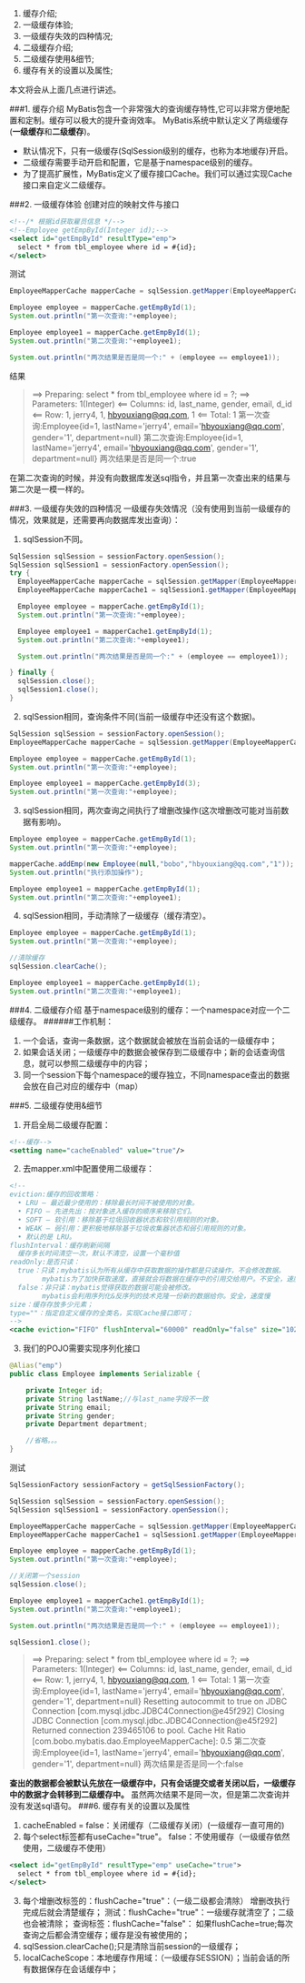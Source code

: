 1.  缓存介绍;
2.  一级缓存体验;
3.  一级缓存失效的四种情况;
4.  二级缓存介绍;
5.  二级缓存使用&细节;
6.  缓存有关的设置以及属性;

本文将会从上面几点进行讲述。

###1.  缓存介绍
MyBatis包含一个非常强大的查询缓存特性,它可以非常方便地配置和定制。缓存可以极大的提升查询效率。
MyBatis系统中默认定义了两级缓存 (**一级缓存**和**二级缓存**)。
-  默认情况下，只有一级缓存(SqlSession级别的缓存，也称为本地缓存)开启。
-  二级缓存需要手动开启和配置，它是基于namespace级别的缓存。
-  为了提高扩展性，MyBatis定义了缓存接口Cache。我们可以通过实现Cache接口来自定义二级缓存。

###2.  一级缓存体验
创建对应的映射文件与接口
```xml
<!--/* 根据id获取雇员信息 */-->
<!--Employee getEmpById(Integer id);-->
<select id="getEmpById" resultType="emp">
  select * from tbl_employee where id = #{id};
</select>
```
测试
```java
EmployeeMapperCache mapperCache = sqlSession.getMapper(EmployeeMapperCache.class);

Employee employee = mapperCache.getEmpById(1);
System.out.println("第一次查询:"+employee);

Employee employee1 = mapperCache.getEmpById(1);
System.out.println("第二次查询:"+employee1);

System.out.println("两次结果是否是同一个:" + (employee == employee1));
```
结果
>==>  Preparing: select * from tbl_employee where id = ?; 
>==> Parameters: 1(Integer)
><==    Columns: id, last_name, gender, email, d_id
><==        Row: 1, jerry4, 1, hbyouxiang@qq.com, 1
><==      Total: 1
>第一次查询:Employee{id=1, lastName='jerry4', email='hbyouxiang@qq.com', gender='1', department=null}
>第二次查询:Employee{id=1, lastName='jerry4', email='hbyouxiang@qq.com', gender='1', department=null}
>两次结果是否是同一个:true

在第二次查询的时候，并没有向数据库发送sql指令，并且第一次查出来的结果与第二次是一模一样的。

###3.  一级缓存失效的四种情况
一级缓存失效情况（没有使用到当前一级缓存的情况，效果就是，还需要再向数据库发出查询）：
1.  sqlSession不同。
```java
SqlSession sqlSession = sessionFactory.openSession();
SqlSession sqlSession1 = sessionFactory.openSession();
try {
  EmployeeMapperCache mapperCache = sqlSession.getMapper(EmployeeMapperCache.class);
  EmployeeMapperCache mapperCache1 = sqlSession1.getMapper(EmployeeMapperCache.class);

  Employee employee = mapperCache.getEmpById(1);
  System.out.println("第一次查询:"+employee);

  Employee employee1 = mapperCache1.getEmpById(1);
  System.out.println("第二次查询:"+employee1);

  System.out.println("两次结果是否是同一个:" + (employee == employee1));

} finally {
  sqlSession.close();
  sqlSession1.close();
}
```
2.  sqlSession相同，查询条件不同(当前一级缓存中还没有这个数据)。
```java
SqlSession sqlSession = sessionFactory.openSession();
EmployeeMapperCache mapperCache = sqlSession.getMapper(EmployeeMapperCache.class);

Employee employee = mapperCache.getEmpById(1);
System.out.println("第一次查询:"+employee);

Employee employee1 = mapperCache.getEmpById(3);
System.out.println("第一次查询:"+employee);
```
3.  sqlSession相同，两次查询之间执行了增删改操作(这次增删改可能对当前数据有影响)。
```java
Employee employee = mapperCache.getEmpById(1);
System.out.println("第一次查询:"+employee);

mapperCache.addEmp(new Employee(null,"bobo","hbyouxiang@qq.com","1"));
System.out.println("执行添加操作");

Employee employee1 = mapperCache.getEmpById(1);
System.out.println("第二次查询:"+employee1);
```
4.  sqlSession相同，手动清除了一级缓存（缓存清空）。
```java
Employee employee = mapperCache.getEmpById(1);
System.out.println("第一次查询:"+employee);

//清除缓存
sqlSession.clearCache();

Employee employee1 = mapperCache.getEmpById(1);
System.out.println("第二次查询:"+employee1);
```

###4.  二级缓存介绍
基于namespace级别的缓存：一个namespace对应一个二级缓存。
######工作机制：
1.  一个会话，查询一条数据，这个数据就会被放在当前会话的一级缓存中；
2.  如果会话关闭；一级缓存中的数据会被保存到二级缓存中；新的会话查询信息，就可以参照二级缓存中的内容；
3.  同一个session下每个namespace的缓存独立，不同namespace查出的数据会放在自己对应的缓存中（map）

###5.  二级缓存使用&细节
1.  开启全局二级缓存配置：<setting name="cacheEnabled" value="true"/>
```xml
<!--缓存-->
<setting name="cacheEnabled" value="true"/>
```
2.  去mapper.xml中配置使用二级缓存：<cache></cache>
```xml
<!--
eviction:缓存的回收策略：
  • LRU – 最近最少使用的：移除最长时间不被使用的对象。
  • FIFO – 先进先出：按对象进入缓存的顺序来移除它们。
  • SOFT – 软引用：移除基于垃圾回收器状态和软引用规则的对象。
  • WEAK – 弱引用：更积极地移除基于垃圾收集器状态和弱引用规则的对象。
  • 默认的是 LRU。
flushInterval：缓存刷新间隔
  缓存多长时间清空一次，默认不清空，设置一个毫秒值
readOnly:是否只读：
  true：只读；mybatis认为所有从缓存中获取数据的操作都是只读操作，不会修改数据。
        mybatis为了加快获取速度，直接就会将数据在缓存中的引用交给用户。不安全，速度快
  false：非只读：mybatis觉得获取的数据可能会被修改。
        mybatis会利用序列化&反序列的技术克隆一份新的数据给你。安全，速度慢
size：缓存存放多少元素；
type=""：指定自定义缓存的全类名，实现Cache接口即可；
-->
<cache eviction="FIFO" flushInterval="60000" readOnly="false" size="1024"/>
```
3.  我们的POJO需要实现序列化接口
```java
@Alias("emp")
public class Employee implements Serializable {

    private Integer id;
    private String lastName;//与last_name字段不一致
    private String email;
    private String gender;
    private Department department;

    //省略。。。
}
```
测试
```java
SqlSessionFactory sessionFactory = getSqlSessionFactory();

SqlSession sqlSession = sessionFactory.openSession();
SqlSession sqlSession1 = sessionFactory.openSession();

EmployeeMapperCache mapperCache = sqlSession.getMapper(EmployeeMapperCache.class);
EmployeeMapperCache mapperCache1 = sqlSession1.getMapper(EmployeeMapperCache.class);

Employee employee = mapperCache.getEmpById(1);
System.out.println("第一次查询:"+employee);

//关闭第一个session
sqlSession.close();

Employee employee1 = mapperCache1.getEmpById(1);
System.out.println("第二次查询:"+employee1);

System.out.println("两次结果是否是同一个:" + (employee == employee1));

sqlSession1.close();
```
>==>  Preparing: select * from tbl_employee where id = ?; 
>==> Parameters: 1(Integer)
><==    Columns: id, last_name, gender, email, d_id
><==        Row: 1, jerry4, 1, hbyouxiang@qq.com, 1
><==      Total: 1
>第一次查询:Employee{id=1, lastName='jerry4', email='hbyouxiang@qq.com', gender='1', department=null}
>Resetting autocommit to true on JDBC Connection [com.mysql.jdbc.JDBC4Connection@e45f292]
>Closing JDBC Connection [com.mysql.jdbc.JDBC4Connection@e45f292]
>Returned connection 239465106 to pool.
>Cache Hit Ratio [com.bobo.mybatis.dao.EmployeeMapperCache]: 0.5
>第二次查询:Employee{id=1, lastName='jerry4', email='hbyouxiang@qq.com', gender='1', department=null}
>两次结果是否是同一个:false

**查出的数据都会被默认先放在一级缓存中，只有会话提交或者关闭以后，一级缓存中的数据才会转移到二级缓存中。**
虽然两次结果不是同一次，但是第二次查询并没有发送sql语句。
###6.  缓存有关的设置以及属性
1.  cacheEnabled = false：关闭缓存（二级缓存关闭）(一级缓存一直可用的)
2.  每个select标签都有useCache="true"。
    false：不使用缓存（一级缓存依然使用，二级缓存不使用）
```xml
<select id="getEmpById" resultType="emp" useCache="true">
  select * from tbl_employee where id = #{id};
</select>
```
3.  每个增删改标签的：flushCache="true"：（一级二级都会清除）
  增删改执行完成后就会清楚缓存；
  测试：flushCache="true"：一级缓存就清空了；二级也会被清除；
  查询标签：flushCache="false"：
  如果flushCache=true;每次查询之后都会清空缓存；缓存是没有被使用的；
4.  sqlSession.clearCache();只是清除当前session的一级缓存；
5.  localCacheScope：本地缓存作用域：（一级缓存SESSION）；当前会话的所有数据保存在会话缓存中；